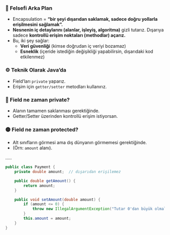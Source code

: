 ### 🧠 Felsefi Arka Plan
- Encapsulation = **“bir şeyi dışarıdan saklamak, sadece doğru yollarla erişilmesini sağlamak”.**
- **Nesnenin iç detaylarını (alanlar, işleyiş, algoritma)** gizli tutarız.
Dışarıya sadece **kontrollü erişim noktaları (methodlar) açarız.**
- Bu, iki şey sağlar:
  - **Veri güvenliği** (kimse doğrudan iç veriyi bozamaz)
  - **Esneklik** (içeride istediğin değişikliği yapabilirsin, dışarıdaki kod etkilenmez)

### ⚙️ Teknik Olarak Java’da
- Field’ları `private` yaparız.
- Erişim için `getter/setter` metodları kullanırız.

### 🛑 Field ne zaman private?
- Alanın tamamen saklanması gerektiğinde.
- Getter/Setter üzerinden kontrollü erişim istiyorsan.

### 🟡 Field ne zaman protected?
- Alt sınıfların görmesi ama dış dünyanın görmemesi gerektiğinde.
- (Örn: `amount` alanı).

.....

```java
public class Payment {
    private double amount;  // dışarıdan erişilemez

    public double getAmount() {
        return amount;
    }

    public void setAmount(double amount) {
        if (amount <= 0) {
            throw new IllegalArgumentException("Tutar 0'dan büyük olmalı");
        }
        this.amount = amount;
    }
}
```